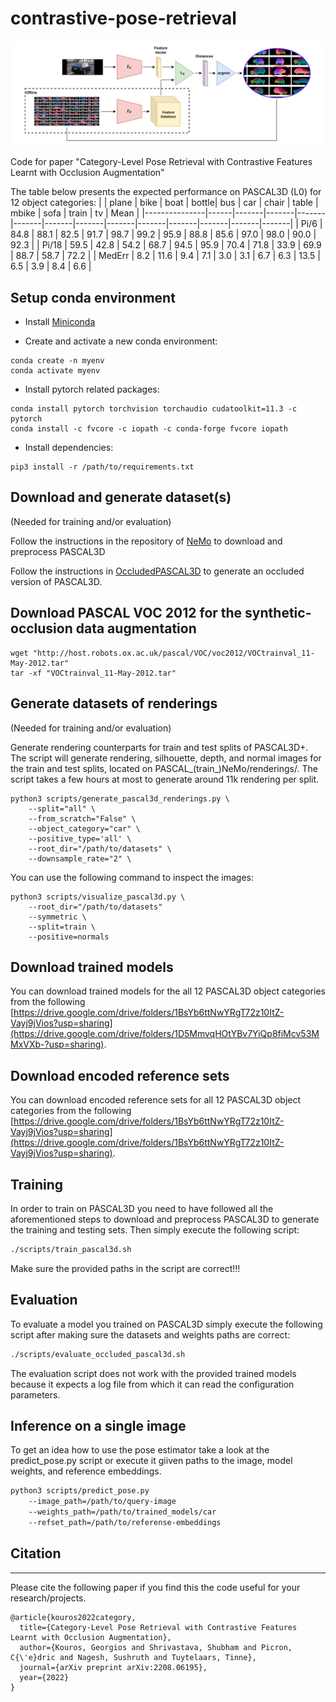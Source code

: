 # contrastive-pose-retrieval

![media/pose_estimation.png](media/pose_estimation.png)

Code for paper "Category-Level Pose Retrieval with Contrastive Features Learnt with Occlusion Augmentation"

The table below presents the expected performance on PASCAL3D (L0) for 12 object categories:
|   | plane | bike  | boat  | bottle| bus   |   car | chair | table | mbike | sofa  | train | tv    | Mean  |
|---------------|------|-------|-------|-------|-------|-------|-------|-------|-------|-------|-------|-------|-------|
| Pi/6          | 84.8 | 88.1  |  82.5 |  91.7 |  98.7 |  99.2 |  95.9 |  88.8 |  85.6 |  97.0 |  98.0 |  90.0 |  92.3 |
| Pi/18         | 59.5 | 42.8  |  54.2 |  68.7 |  94.5 |  95.9 |  70.4 |  71.8 |  33.9 |  69.9 |  88.7 |  58.7 |  72.2 |
| MedErr        | 8.2  | 11.6  |   9.4 |   7.1 |   3.0 |   3.1 |   6.7 |   6.3 |  13.5 |  6.5  |  3.9  |   8.4 |  6.6  |

## Setup conda environment

- Install [Miniconda](https://docs.conda.io/projects/conda/en/latest/user-guide/install/linux.html)

- Create and activate a new conda environment:
```shell
conda create -n myenv
conda activate myenv
```

- Install pytorch related packages:
```shell
conda install pytorch torchvision torchaudio cudatoolkit=11.3 -c pytorch
conda install -c fvcore -c iopath -c conda-forge fvcore iopath
```

- Install dependencies:
```shell
pip3 install -r /path/to/requirements.txt
```

## Download and generate dataset(s)

(Needed for training and/or evaluation)

Follow the instructions in the repository of [NeMo](https://github.com/Angtian/NeMo/blob/main/README.md) to download and preprocess PASCAL3D

Follow the instructions in [OccludedPASCAL3D](https://github.com/Angtian/OccludedPASCAL3D) to generate an occluded version of PASCAL3D.

## Download PASCAL VOC 2012 for the synthetic-occlusion data augmentation
```shell
wget "http://host.robots.ox.ac.uk/pascal/VOC/voc2012/VOCtrainval_11-May-2012.tar"
tar -xf "VOCtrainval_11-May-2012.tar"
```

## Generate datasets of renderings
(Needed for training and/or evaluation)

Generate rendering counterparts for train and test splits of PASCAL3D+.
The script will generate rendering, silhouette, depth, and normal images for the
train and test splits, located on PASCAL_(train_)NeMo/renderings/. The script
takes a few hours at most to generate around 11k rendering per split.
```shell
python3 scripts/generate_pascal3d_renderings.py \
    --split="all" \
    --from_scratch="False" \
    --object_category="car" \
    --positive_type='all' \
    --root_dir="/path/to/datasets" \
    --downsample_rate="2" \
```
You can use the following command to inspect the images:
```shell
python3 scripts/visualize_pascal3d.py \
    --root_dir="/path/to/datasets"
    --symmetric \
    --split=train \
    --positive=normals
```

## Download trained models
You can download trained models for the all 12 PASCAL3D object categories from the following [https://drive.google.com/drive/folders/1BsYb6ttNwYRgT72z10ItZ-Vayj9jVios?usp=sharing](https://drive.google.com/drive/folders/1D5MmvqHOtYBv7YiQp8fiMcv53MMxVXb-?usp=sharing).

## Download encoded reference sets
You can download encoded reference sets for all 12 PASCAL3D object categories from the following [https://drive.google.com/drive/folders/1BsYb6ttNwYRgT72z10ItZ-Vayj9jVios?usp=sharing](https://drive.google.com/drive/folders/1BsYb6ttNwYRgT72z10ItZ-Vayj9jVios?usp=sharing).

## Training
In order to train on PASCAL3D you need to have followed all the aforementioned steps to download and preprocess PASCAL3D to generate the training and testing sets. Then simply execute the following script:
```bash
./scripts/train_pascal3d.sh
```
Make sure the provided paths in the script are correct!!!

## Evaluation
To evaluate a model you trained on PASCAL3D simply execute the following script after making sure the datasets and weights paths are correct:
```bash
./scripts/evaluate_occluded_pascal3d.sh
```
The evaluation script does not work with the provided trained models because it expects a log file from which it can read the configuration parameters.

## Inference on a single image
To get an idea how to use the pose estimator take a look at the predict_pose.py script or execute it giiven paths to the image, model weights, and reference embeddings.
```bash
python3 scripts/predict_pose.py
    --image_path=/path/to/query-image
    --weights_path=/path/to/trained_models/car
    --refset_path=/path/to/referense-embeddings
```


## Citation
---
Please cite the following paper if you find this the code useful for your research/projects.

```
@article{kouros2022category,
  title={Category-Level Pose Retrieval with Contrastive Features Learnt with Occlusion Augmentation},
  author={Kouros, Georgios and Shrivastava, Shubham and Picron, C{\'e}dric and Nagesh, Sushruth and Tuytelaars, Tinne},
  journal={arXiv preprint arXiv:2208.06195},
  year={2022}
}
```